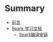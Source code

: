 # Summary

* [前言](README.md)
* [Spark 学习文档](Document_Spark.md)
    * [Spark编译安装](Document_Spark/spark编译安装.md)

